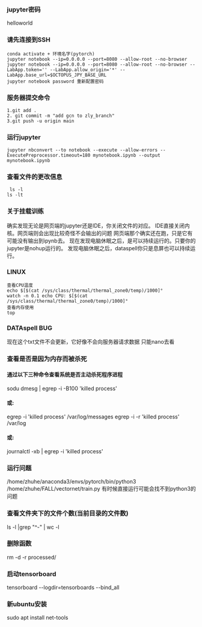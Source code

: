 ### jupyter密码
helloworld
### 请先连接到SSH
```
conda activate + 环境名字(pytorch)
jupyter notebook --ip=0.0.0.0 --port=8080 --allow-root --no-browser
jupyter notebook --ip=0.0.0.0 --port=8080 --allow-root --no-browser --LabApp.token='' --LabApp.allow_origin='*' --LabApp.base_url=$OCTOPUS_JPY_BASE_URL
jupyter notebook password 重新配置密码
```
### 服务器提交命令
```
1.git add .
2. git commit -m "add gcn to zly_branch"
3.git push -u origin main

```
### 运行jupyter
```azure
jupyter nbconvert --to notebook --execute --allow-errors --ExecutePreprocessor.timeout=180 mynotebook.ipynb --output mynotebook.ipynb 
```

### 查看文件的更改信息
```azure
 ls -l
ls -lt
```

### 关于挂载训练
确实发现无论是网页端的jupyter还是IDE，你关闭文件的对应。
IDE直接关闭内核。网页端则会出现比较奇怪不会输出的问题
网页端那个确实还在跑，只是它有可能没有输出到ipynb去。
现在发现电脑休眠之后，是可以持续运行的。只要你的jupyter是nohup运行的。
发现电脑休眠之后，dataspell你只是息屏也可以持续运行。

### LINUX
```azure
查看CPU温度
echo $[$(cat /sys/class/thermal/thermal_zone0/temp)/1000]°
watch -n 0.1 echo CPU: $[$(cat /sys/class/thermal/thermal_zone0/temp)/1000]°
查看内存使用
top

```

### DATAspell BUG
现在这个txt文件不会更新，它好像不会向服务器请求数据
只能nano去看

### 查看是否是因为内存而被杀死
#### 通过以下三种命令查看系统是否主动杀死程序进程
sodu dmesg | egrep -i -B100 'killed process'

#### 或:
egrep -i 'killed process' /var/log/messages
egrep -i -r 'killed process' /var/log

#### 或:
journalctl -xb | egrep -i 'killed process'

### 运行问题
/home/zhuhe/anaconda3/envs/pytorch/bin/python3 /home/zhuhe/FALL/vectornet/train.py
有时候直接运行可能会找不到python3的问题

### 查看文件夹下的文件个数(当前目录的文件数)
 ls -l |grep  "^-" | wc -l   

### 删除函数
rm -d  -r  processed/

### 启动tensorboard
tensorboard --logdir=tensorboards --bind_all

### 新ubuntu安装
sudo apt install net-tools